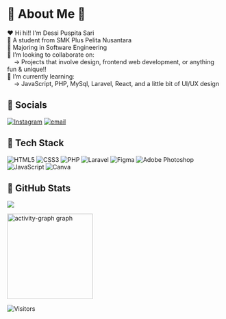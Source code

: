 <div>

  # 🌷 About Me 🌷
❤️ Hi hi!! I'm Dessi Puspita Sari<br>
📍 A student from SMK Plus Pelita Nusantara<br>
🎀 Majoring in Software Engineering<br>
🚨 I’m looking to collaborate on:<br>    → Projects that involve design, frontend web development, or anything fun & unique!!<br>
🧧 I’m currently learning:<br>    → JavaScript, PHP, MySql, Laravel, React, and a little bit of UI/UX design


## 🌸 Socials
[![Instagram](https://img.shields.io/badge/Instagram-%23E4405F.svg?logo=Instagram&logoColor=white)](https://instagram.com/dddessi.sj)
[![email](https://img.shields.io/badge/Email-%23E4405F?logo=gmail&logoColor=white)](mailto:dessipuspita46832@gmail.com)

## 🩷 Tech Stack
![HTML5](https://img.shields.io/badge/html5-%23E4405F.svg?style=flat&logo=html5&logoColor=white) 
![CSS3](https://img.shields.io/badge/css3-%23E4405F.svg?style=flat&logo=css3&logoColor=white) 
![PHP](https://img.shields.io/badge/php-%23E4405F.svg?style=flat&logo=php&logoColor=white) 
![Laravel](https://img.shields.io/badge/laravel-%23E4405F.svg?style=flat&logo=laravel&logoColor=white) 
![Figma](https://img.shields.io/badge/figma-%23E4405F.svg?style=flat&logo=figma&logoColor=white) 
![Adobe Photoshop](https://img.shields.io/badge/adobe%20photoshop-%23E4405F.svg?style=flat&logo=adobe%20photoshop&logoColor=white)
![JavaScript](https://img.shields.io/badge/javascript-%23E4405F.svg?style=flat&logo=javascript&logoColor=%25519203) 
![Canva](https://img.shields.io/badge/Canva-%23E4405F.svg?style=flat&logo=Canva&logoColor=white) 

## 🌺 GitHub Stats
![](https://github-readme-stats.vercel.app/api/top-langs/?username=strzcy&layout=compact&hide_border=false&theme=default&bg_color=00000000&title_color=d63384&text_color=d63384) <br>

<img src="https://github-readme-activity-graph.vercel.app/graph?username=STRZCY&theme=pink-yoru&radius=16&hide_title=true&area=false" height="200" alt="activity-graph graph" />

  ![Visitors](https://komarev.com/ghpvc/?username=strzcy&style=flat-square&color=d63384&label=Pengunjung)
</div>

<!-- Proudly created with GPRM ( https://gprm.itsvg.in ) -->
